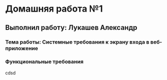 # Домашняя работа №1
## Выполнил работу: Лукашев Александр
### Тема работы: Системные требования к экрану входа в веб-приложение
### Функциональные требования
cdsd
